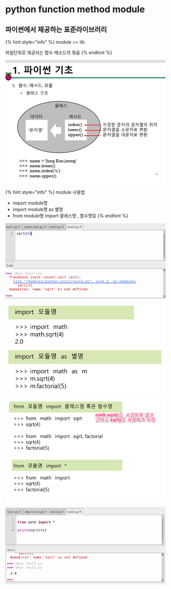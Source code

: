 # python function method module

## 파이썬에서 제공하는 표준라이브러리

{% hint style="info" %}
module  ==  lib

파일단위로 제공되는 함수 메소드의 묶음
{% endhint %}

![&#xBA54;&#xC11C;&#xB4DC; &#xC0AC;&#xC6A9;&#xBC29;&#xBC95;](../../.gitbook/assets/image%20%2816%29.png)

{% hint style="info" %}
module 사용법

* import   module명 
* import   module명  as 별명
* from module명 import 클래스명 , 함수명등
{% endhint %}

![error ](../../.gitbook/assets/image%20%285%29.png)

![import &#xBAA8;&#xB4C8;&#xBA85;](../../.gitbook/assets/image%20%282%29.png)

![](../../.gitbook/assets/image%20%2812%29.png)

![&#xBAA8;&#xB4C8;&#xBA85;&#xC744; &#xC0AC;&#xC6A9;&#xD558;&#xC9C0; &#xC54A;&#xACE0; &#xD568;&#xC218;&#xBA85;&#xC744; &#xACE7;&#xB2E4;&#xB85C; &#xC0AC;&#xC6A9;&#xD55C; &#xC608;](../../.gitbook/assets/image%20%2811%29.png)



